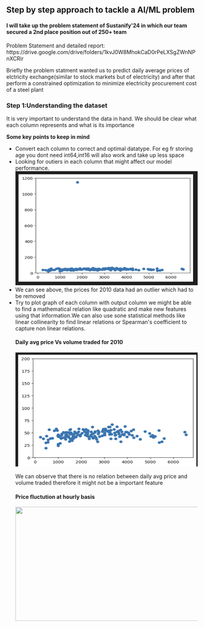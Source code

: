<h2>Step by step approach to tackle a AI/ML problem</h2>
<h4>I will take up the problem statement of Sustanify'24 in which our team secured a 2nd place position out of 250+ team</h4>
<p>Problem Statement and detailed report: https://drive.google.com/drive/folders/1kvJ0W8MhokCaD0rPeLXSgZWnNPnXCRir</p>
<p>Briefly the problem statment wanted us to predict daily average prices of elctricity exchange(similar to stock markets but of electricity) and after that perform a constrained optimization to minimize electricity
procurement cost of a steel plant </p>
<h3>Step 1:Understanding the dataset</h3>
<p>It is very important to understand the data in hand. We should be clear what each column represents and what is its importance</p>
<b>Some key points to keep in mind</b>
<ul>
  <li>Convert each column to correct and optimal datatype. For eg fr storing age you dont need int64,int16 will also work and take up less space</li>
  <li>Looking for outiers in each column that might affect our model performance.</li>
  <img height=300 width=500 src="https://github.com/Vinayak2104/22B4521_AIC/blob/main/nontech_Q1/nontech_outlier.png">
  <li>We can see above, the prices for 2010 data had an outlier which had to be removed</li>
  <li>Try to plot graph of each column with output column we might be able to find a mathematical relation like quadratic and make new features using that information.We can also use sone statistical methods like linear collinearity to find linear relations or Spearman's coefficient to capture non linear relations.</li>
  <h4>Daily avg price Vs volume traded for 2010</h4>
  <img width=500 height=300 src="https://github.com/Vinayak2104/22B4521_AIC/blob/main/nontech_Q1/price_vs_volume.png">
  <p>We can observe that there is no relation between daily avg price and volume traded therefore it might not be a important feature</p>
  <h4>Price fluctution at hourly basis</h4>
  <img width=500 height=300 src=""
  
  
  
  
</ul>
